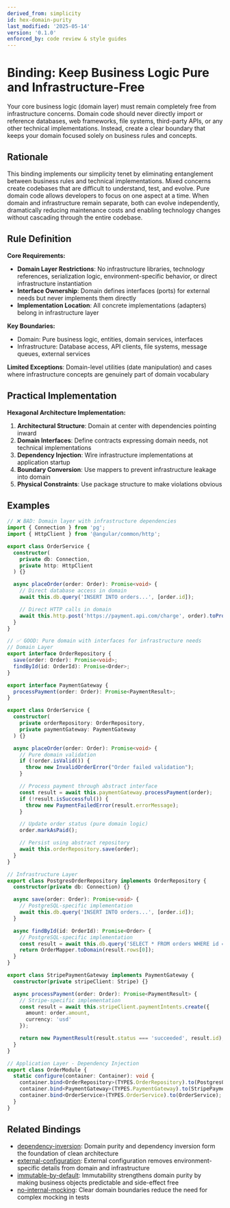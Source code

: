```yaml
---
derived_from: simplicity
id: hex-domain-purity
last_modified: '2025-05-14'
version: '0.1.0'
enforced_by: code review & style guides
---
```

# Binding: Keep Business Logic Pure and Infrastructure-Free

Your core business logic (domain layer) must remain completely free from infrastructure concerns. Domain code should never directly import or reference databases, web frameworks, file systems, third-party APIs, or any other technical implementations. Instead, create a clear boundary that keeps your domain focused solely on business rules and concepts.

## Rationale

This binding implements our simplicity tenet by eliminating entanglement between business rules and technical implementations. Mixed concerns create codebases that are difficult to understand, test, and evolve. Pure domain code allows developers to focus on one aspect at a time. When domain and infrastructure remain separate, both can evolve independently, dramatically reducing maintenance costs and enabling technology changes without cascading through the entire codebase.

## Rule Definition

**Core Requirements:**

- **Domain Layer Restrictions**: No infrastructure libraries, technology references, serialization logic, environment-specific behavior, or direct infrastructure instantiation
- **Interface Ownership**: Domain defines interfaces (ports) for external needs but never implements them directly
- **Implementation Location**: All concrete implementations (adapters) belong in infrastructure layer

**Key Boundaries:**
- Domain: Pure business logic, entities, domain services, interfaces
- Infrastructure: Database access, API clients, file systems, message queues, external services

**Limited Exceptions**: Domain-level utilities (date manipulation) and cases where infrastructure concepts are genuinely part of domain vocabulary

## Practical Implementation

**Hexagonal Architecture Implementation:**

1. **Architectural Structure**: Domain at center with dependencies pointing inward
2. **Domain Interfaces**: Define contracts expressing domain needs, not technical implementations
3. **Dependency Injection**: Wire infrastructure implementations at application startup
4. **Boundary Conversion**: Use mappers to prevent infrastructure leakage into domain
5. **Physical Constraints**: Use package structure to make violations obvious

## Examples

```typescript
// ❌ BAD: Domain layer with infrastructure dependencies
import { Connection } from 'pg';
import { HttpClient } from '@angular/common/http';

export class OrderService {
  constructor(
    private db: Connection,
    private http: HttpClient
  ) {}

  async placeOrder(order: Order): Promise<void> {
    // Direct database access in domain
    await this.db.query('INSERT INTO orders...', [order.id]);

    // Direct HTTP calls in domain
    await this.http.post('https://payment.api.com/charge', order).toPromise();
  }
}

// ✅ GOOD: Pure domain with interfaces for infrastructure needs
// Domain Layer
export interface OrderRepository {
  save(order: Order): Promise<void>;
  findById(id: OrderId): Promise<Order>;
}

export interface PaymentGateway {
  processPayment(order: Order): Promise<PaymentResult>;
}

export class OrderService {
  constructor(
    private orderRepository: OrderRepository,
    private paymentGateway: PaymentGateway
  ) {}

  async placeOrder(order: Order): Promise<void> {
    // Pure domain validation
    if (!order.isValid()) {
      throw new InvalidOrderError("Order failed validation");
    }

    // Process payment through abstract interface
    const result = await this.paymentGateway.processPayment(order);
    if (!result.isSuccessful()) {
      throw new PaymentFailedError(result.errorMessage);
    }

    // Update order status (pure domain logic)
    order.markAsPaid();

    // Persist using abstract repository
    await this.orderRepository.save(order);
  }
}

// Infrastructure Layer
export class PostgresOrderRepository implements OrderRepository {
  constructor(private db: Connection) {}

  async save(order: Order): Promise<void> {
    // PostgreSQL-specific implementation
    await this.db.query('INSERT INTO orders...', [order.id]);
  }

  async findById(id: OrderId): Promise<Order> {
    // PostgreSQL-specific implementation
    const result = await this.db.query('SELECT * FROM orders WHERE id = $1', [id]);
    return OrderMapper.toDomain(result.rows[0]);
  }
}

export class StripePaymentGateway implements PaymentGateway {
  constructor(private stripeClient: Stripe) {}

  async processPayment(order: Order): Promise<PaymentResult> {
    // Stripe-specific implementation
    const result = await this.stripeClient.paymentIntents.create({
      amount: order.amount,
      currency: 'usd'
    });

    return new PaymentResult(result.status === 'succeeded', result.id);
  }
}

// Application Layer - Dependency Injection
export class OrderModule {
  static configure(container: Container): void {
    container.bind<OrderRepository>(TYPES.OrderRepository).to(PostgresOrderRepository);
    container.bind<PaymentGateway>(TYPES.PaymentGateway).to(StripePaymentGateway);
    container.bind<OrderService>(TYPES.OrderService).to(OrderService);
  }
}
```

## Related Bindings

- [dependency-inversion](../../docs/bindings/core/dependency-inversion.md): Domain purity and dependency inversion form the foundation of clean architecture
- [external-configuration](../../docs/bindings/core/external-configuration.md): External configuration removes environment-specific details from domain and infrastructure
- [immutable-by-default](../../docs/bindings/core/immutable-by-default.md): Immutability strengthens domain purity by making business objects predictable and side-effect free
- [no-internal-mocking](../../docs/bindings/core/no-internal-mocking.md): Clear domain boundaries reduce the need for complex mocking in tests
